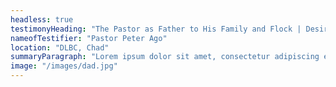 ```yaml
---
headless: true
testimonyHeading: "The Pastor as Father to His Family and Flock | Desiring God"
nameofTestifier: "Pastor Peter Ago"
location: "DLBC, Chad"
summaryParagraph: "Lorem ipsum dolor sit amet, consectetur adipiscing elit. Suspendisse varius enim in eros elementum tristique. Duis cursus, mi quis viverra ornare, eros dolor interdum nulla, ut commodo diam libero vitae erat. Aenean faucibus nibh et justo cursus id rutrum lorem imperdiet. Nunc ut sem vitae risus tristique posuere."
image: "/images/dad.jpg"
---
```

